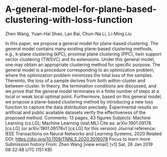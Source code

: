 # A-general-model-for-plane-based-clustering-with-loss-function
Zhen Wang, Yuan-Hai Shao, Lan Bai, Chun-Na Li, Li-Ming Liu

In this paper, we propose a general model for plane-based clustering. The general model contains many existing plane-based clustering methods, e.g., k-plane clustering (kPC), proximal plane clustering (PPC), twin support vector clustering (TWSVC) and its extensions. Under this general model, one may obtain an appropriate clustering method for specific purpose. The general model is a procedure corresponding to an optimization problem, where the optimization problem minimizes the total loss of the samples. Thereinto, the loss of a sample derives from both within-cluster and between-cluster. In theory, the termination conditions are discussed, and we prove that the general model terminates in a finite number of steps at a local or weak local optimal point. Furthermore, based on this general model, we propose a plane-based clustering method by introducing a new loss function to capture the data distribution precisely. Experimental results on artificial and public available datasets verify the effectiveness of the proposed method.
Comments:	13 pages, 43 figures
Subjects:	Machine Learning (cs.LG); Machine Learning (stat.ML)
Cite as:	arXiv:1901.09178 [cs.LG]
 	(or arXiv:1901.09178v1 [cs.LG] for this version)
Journal reference:	IEEE Transactions on Neural Networks and Learning Systems, 2020
Related DOI:
https://doi.org/10.1109/TNNLS.2020.3016078
Focus to learn more
Submission history
From: Zhen Wang [view email]
[v1] Sat, 26 Jan 2019 08:32:48 UTC (151 KB)



